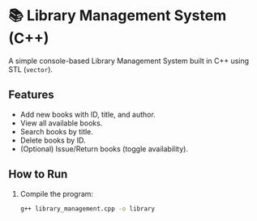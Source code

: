 # 📚 Library Management System (C++)

A simple console-based Library Management System built in C++ using STL (`vector`).

## Features
- Add new books with ID, title, and author.
- View all available books.
- Search books by title.
- Delete books by ID.
- (Optional) Issue/Return books (toggle availability).

## How to Run
1. Compile the program:
   ```bash
   g++ library_management.cpp -o library
